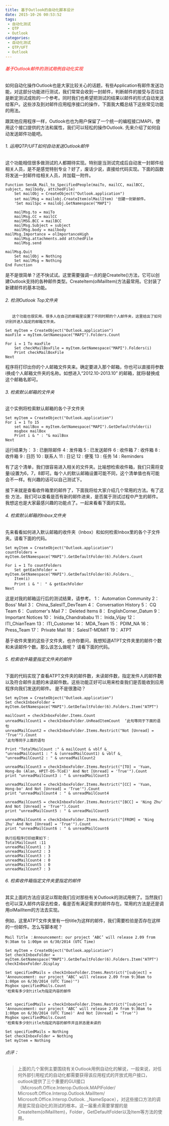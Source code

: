 ```yaml
---
title: 基于Outlook的自动化脚本设计
date: 2015-10-26 00:53:52
tags:
 - 自动化测试
 - QTP
 - Outlook
categories:
 - 自动化测试
 - QTP/UFT
 - Outlook
---
```

###### <font color="red">基于Outlook邮件的测试用例自动化实现</font>
如何自动化操作Outlook也是大家比较关心的话题，有些Application有邮件发送功能，对这部分功能进行测试，我们常常会收到一封邮件，判断邮件的接受与否往往是断定测试成败的一个参考。同时我们也希望把测试的结果以邮件的形式自动发送给客户。这些涉及到对邮件应用程序接口的操作，下面我大概总结下这些常见功能的用法。

跟其他应用程序一样，Outlook也也为用户保留了一个统一的编程接口MAPI，使用这个接口提供的方法和属性，我们可以轻松的操作Outlook. 先来介绍了如何自动发送邮件功能吧。
<!--more-->

###### 1. 运用QTP/UFT如何自动发送Outlook邮件
这个功能相信很多做测试的人都期待实现。特别是当测试完成后自动发一封邮件给相关人员，是不是感觉特别专业？好了，废话少说，直接给代码实现。下面的函数将发送一封邮件给相关人员，并加载一附件。
```
Function SendA_Mail_to_SpecifiedPeople(maiTo, mailCC, mailBCC, subject, mailbody, attchedFile)
    Set mailObj = CreateObject("Outlook.application")
    set mailMsg = mailobj.CreateItem(olMailItem) '创建一封新邮件。      
    'Set mailSpc = mailobj.GetNamespace("MAPI")

    mailMsg.to = maiTo
    mailMsg.CC = mailCC
    mailMSG.BCC = mailBCC
    mailMsg.Subject = subject
    mailMsg.body = mailbody
mailMsg.Importance = olImportanceHigh
    mailMsg.attachments.add attchedFile
    mailMsg.send

mailMsg.Quit
    Set mailObj = Nothing
    Set mailMsg = Nothing
End Function
```
是不是很简单？还不快试试。这里需要强调一点的是CreateIte()方法，它可以创建Outlook支持的各种邮件类型。CreateItem(olMailItem)方法最常用。它封装了新建邮件的基本功能。


###### 2. 检测Outlook Top文件夹
       这个功能也很实用，很多人在自己的邮箱里设置了不同时期的个人邮件夹，这里给出了如何识别并进入指定的邮箱文件夹。
```
Set myItem = CreateObject("Outlook.application")
maxFile = myItem.GetNamespace("MAPI").Folders.Count

For i = 1 To maxFile    
    Set checkMailBoxFile = myItem.GetNamespace("MAPI").Folders(i)
    Print checkMailBoxFile
Next
```
程序将打印出你的个人邮箱文件夹来。确定要进入那个邮箱，你也可以直接将参数i换成个人邮箱文件夹的名称。如想进入“2012.10-2013.10” 的邮箱，就将i替换成这个邮箱名即可。


###### 3. 检索默认邮箱的文件夹
这个实例将检索默认邮箱的各个子文件夹
```
Set myItem = CreateObject("Outlook.application")
For i = 1 To 15
    set mailBox = myItem.GetNamespace("MAPI").GetDefaultFolder(i)
    msgbox mailBox
    Print i & " : "& mailBox
Next
```
运行结果为：
3 : 已删除邮件
4 : 发件箱
5 : 已发送邮件
6 : 收件箱
7 : 收件箱
8 : 收件箱
9 : 日历
10 : 联系人
11 : 日记
12 : 便笺
13 : 任务
14 : Reminders

有了这个清单，我们很容易进入相关的文件夹。比喻想检索收件箱，我们只需将变量i设置为6，7，8即可。每个人的默认邮箱设置可能不同，这个清单值也有可能会不一样。有兴趣的话可以自己测试下。

接下来就是查看收件箱里的邮件了，下面我将给大家介绍几个常用的方法。有了这些 方法，我们可以查看是否有新的邮件进来，是否属于测试过程中产生的邮件。我想这也是大家最感兴趣的功能点了。一起来看看下面的实现。

###### 4. 检索默认邮箱的Inbox文件夹
先来看看如何进入默认邮箱的收件夹（Inbox）和如何检索Inbox里的各个子文件夹。请看下面的代码。
```
Set myItem = CreateObject("Outlook.application")
countFolders = myItem.GetNamespace("MAPI").GetDefaultFolder(6).Folders.Count

For i = 1 To countFolders
    Set getEachFolder = myItem.GetNamespace("MAPI").GetDefaultFolder(6).Folders._
    Item(i)
    Print i & "： " & getEachFolder
Next
```
这是对我的邮箱运行后的测试结果，请参考。
1： Automation Community
2： Boss' Mail
3： China_SalesIT_DevTeam
4： Conversation History
5： CQ Team
6： Customer's Mail
7： Deleted Items
8： EnglishCorner_Datum
9： Important Notices
10： Inida_Chandrababu
11： Inida_Vijay
12： ITI_ChianTeam
13： ITI_Customer
14： MDA_Team
15： PDIM_NA
16： Press_Team
17： Private Mail
18： SalesIT-MDMIT
19： ATPT

基于收件夹里的这些子文件夹，也许你要问，我想知道ATPT文件夹里的邮件个数和未读邮件个数。那么该怎么做呢？ 请看下面的代码。


###### 5. 检索收件箱里指定文件夹的邮件
下面的代码实现了查看ATPT文件夹的邮件数，未读邮件数，指定发件人的邮件数以及符合邮件主题的未读邮件数。这些功能正好可以用来检查我们是否能收到应用程序向我们发送的邮件。 是不是很激动？
```
Set myItem = CreateObject("Outlook.application")
Set checkInboxFolder = myItem.GetNamespace("MAPI").GetDefaultFolder(6).Folders.Item("ATPT")

mailCount = checkInboxFolder.Items.Count
unreadMailCount1 = checkInboxFolder.UnReadItemCount  ‘此句等同于下面的语句
unreadMailCount2 = checkInboxFolder.Items.Restrict("Not [Unread] = 'True'").Count
’此句等同于上面的语句

Print "TotalMailCount :" & mailCount & vblf &_
"unreadMailCount1 : " & (unreadMailCount1) & vblf &_
"unreadMailCount2 : " & unreadMailCount2

unreadMailCount3 = checkInboxFolder.Items.Restrict("[TO] = 'Yuan, Hong-Bo (Alan, HPIT-DS-TCoE)' And Not [Unread] = 'True'").Count
print "unreadMailCount3 : " & unreadMailCount3

unreadMailCount4 = checkInboxFolder.Items.Restrict("[CC] = 'Yuan, Hong-bo' And Not [Unread] = 'True'").Count
print "unreadMailCount4 : " & unreadMailCount4

unreadMailCount5 = checkInboxFolder.Items.Restrict("[BCC] = 'Ning Zhu' And Not [Unread] = 'True'").Count
print "unreadMailCount5 : " & unreadMailCount5

unreadMailCount6 = checkInboxFolder.Items.Restrict("[FROM] = 'Ning Zhu' And Not [Unread] = 'True'").Count
print "unreadMailCount6 : " & unreadMailCount6

执行后程序打印结果如下：
TotalMailCount :11
unreadMailCount1 : 3
unreadMailCount2 : 3
unreadMailCount3 : 3
unreadMailCount4 : 0
unreadMailCount5 : 0
unreadMailCount7 : 3
```

###### 6. 检索收件箱指定文件夹里指定的邮件
其实上面的方法应该足以帮助我们应对那些有关Outlook的测试用例了。当然我们也可以深入邮件内容去检查，看是否有满足需求的邮件存在。常用的方法是还是调用olMailItem的方法去实现。

例如，这里ATPT文件夹里有一份title为这样的邮件，我们需要检验是否存在这样的一份邮件。怎么写脚本呢？
```
Mail Title ：Announcement: our project ‘ABC’ will release 2.09 from 9:30am to 1:00pm on 6/30/2014 (UTC Time)

Set myItem = CreateObject("Outlook.application")
Set checkInboxFolder = myItem.GetNamespace("MAPI").GetDefaultFolder(6).Folders.Item("ATPT")
checkInboxFolder.Display

Set specifiedMails = checkInboxFolder.Items.Restrict("[subject] = 'Announcement: our project ‘ABC’ will release 2.09 from 9:30am to 1:00pm on 6/30/2014 (UTC Time)'")
Msgbox specifiedMails.Count
'检索有多少封title为指定内容的邮件


Set specifiedMails = checkInboxFolder.Items.Restrict("[subject] = 'Announcement: our project ‘ABC’ will release 2.09 from 9:30am to 1:00pm on 6/30/2014 (UTC Time)' And Not [Unread] = 'True'")
Msgbox specifiedMails.Count
'检索有多少封title为指定内容的邮件并且状态是未读的

Set specifiedMails = Nothing
Set checkInboxFolder = Nothing
Set myItem = Nothing
```
###### 点评：
>上面的几个案例主要围绕有关Outlook用例自动化的解说，一般来说，对任何外部引用程式的自动化都需要获得该应用程式的开放式用户接口，outlook提供了三个重要的GUI接口（Microsoft.Office.Interop.Outlook.MAPIFolder/ Microsoft.Office.Interop.Outlook.MailItem/ Microsoft.Office.Interop.Outlook.
_NameSpace），对这些接口方法的调用是实现自动化的测试的根本。这一届重点需要掌握的是CreateItem(olMailItem)，Folder，GetDefaultFolder以及Item等方法的使用。
